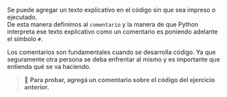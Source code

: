 Se puede agregar un texto explicativo en el código sin que sea impreso o ejecutado.<br>
De esta manera definimos al `comentario` y la manera de que Python interpreta ese texto explicativo como un comentario es poniendo adelante el símbolo `#`. 
<br>

Los comentarios son fundamentales cuando se desarrolla código. Ya que seguramente otra persona se deba enfrentar al mismo y es importante que entienda qué se va haciendo.<br>


> :memo: **Para probar, agregá un comentario sobre el código del ejercicio anterior.**